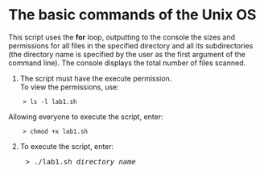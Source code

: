 # The basic commands of the Unix OS

This script uses the **for** loop, outputting to the console the sizes and permissions for all files
in the specified directory and all its subdirectories (the directory name is specified by the user
as the first argument of the command line). The console displays the total number of files scanned.

1. The script must have the execute permission.                                               
   To view the permissions, use: 
```
    > ls -l lab1.sh
```
   Allowing everyone to execute the script, enter:
```
    > chmod +x lab1.sh
```

2. To execute the script, enter:
<pre>
    > ./lab1.sh <i>directory_name</i>
</pre>
